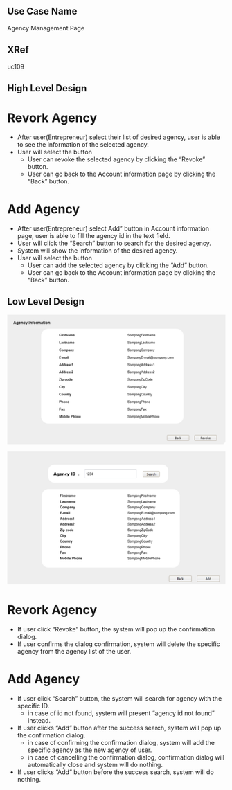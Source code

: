 Use Case Name
-------------
 Agency Management Page
 
XRef
----
uc109

High Level Design
-----------------

# Revork Agency

* After user(Entrepreneur) select their list of desired agency, user is able to see the information of the selected agency.
* User will select the button
    - User can revoke the selected agency by clicking the “Revoke” button.
    - User can go back to the Account information page by clicking the “Back” button.
# Add Agency

* After user(Entrepreneur) select Add” button in Account information page, user is able to fill the agency id in the text field.
* User will click the “Search” button to search for the desired agency.
* System will show the information of the desired agency.
* User will select the button
    - User can add the selected agency by clicking the “Add” button.
    - User can go back to the Account information page by clicking the “Back” button.

Low Level Design
----------------

![Screenshot](images/ds109.1-RevokeAgency.png )

![Screenshot](images/ds109.2-AddAgency.png)

# Revork Agency 
* If user click “Revoke” button, the system will pop up the confirmation dialog. 
* If user confirms the dialog confirmation, system will delete the specific agency from the agency list of the user.

# Add Agency

* If user click “Search” button, the system will search for agency with the specific ID.
    - in case of id not found, system will present “agency id not found” instead.
* If user clicks “Add” button after the success search, system will pop up the confirmation dialog.
    - in case of confirming the confirmation dialog, system will add the specific agency as the new agency of user.
    - in case of cancelling the confirmation dialog, confirmation dialog will automatically close and system will do nothing.
* If user clicks “Add” button before the success search, system will do nothing.

